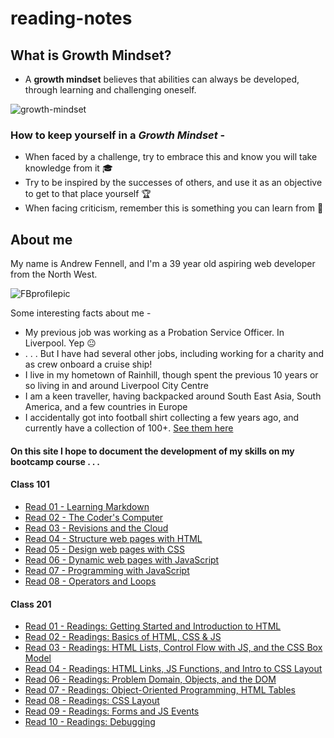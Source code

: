 # reading-notes

## What is Growth Mindset?

- A **growth mindset** believes that abilities can always be developed, through learning and challenging oneself.

![growth-mindset](https://github.com/fennand/reading-notes/assets/99410959/e70e0e95-cbc1-4fee-b3f1-69a00cc8b4d1)

### How to keep yourself in a _Growth Mindset_ -

- When faced by a challenge, try to embrace this and know you will take knowledge from it 🎓
- Try to be inspired by the successes of others, and use it as an objective to get to that place yourself 🏆
- When facing criticism, remember this is something you can learn from 📜

## About me

My name is Andrew Fennell, and I'm a 39 year old aspiring web developer from the North West.

![FBprofilepic](https://github.com/fennand/reading-notes/assets/99410959/bc0a2648-a157-4829-bb36-1154d4b4a525)

Some interesting facts about me -
- My previous job was working as a Probation Service Officer. In Liverpool. Yep 😐
- . . . But I have had several other jobs, including working for a charity and as crew onboard a cruise ship!
- I live in my hometown of Rainhill, though spent the previous 10 years or so living in and around Liverpool City Centre
- I am a keen traveller, having backpacked around South East Asia, South America, and a few countries in Europe
- I accidentally got into football shirt collecting a few years ago, and currently have a collection of 100+. [See them here](https://www.instagram.com/the.shirt.locker/)

#### On this site I hope to document the development of my skills on my bootcamp course . . . 

#### Class 101

- [Read 01 - Learning Markdown](https://fennand.github.io/reading-notes/class01.md)
- [Read 02 - The Coder's Computer](https://fennand.github.io/reading-notes/read02.md)
- [Read 03 - Revisions and the Cloud](https://fennand.github.io/reading-notes/read03.md)
- [Read 04 - Structure web pages with HTML](https://fennand.github.io/reading-notes/read04.md)
- [Read 05 - Design web pages with CSS](https://fennand.github.io/reading-notes/read05.md)
- [Read 06 - Dynamic web pages with JavaScript](https://fennand.github.io/reading-notes/read06.md)
- [Read 07 - Programming with JavaScript](https://fennand.github.io/reading-notes/read07.md)
- [Read 08 - Operators and Loops](https://fennand.github.io/reading-notes/read08.md)

#### Class 201

- [Read 01 - Readings: Getting Started and Introduction to HTML](https://fennand.github.io/reading-notes/class01-201.md)
- [Read 02 - Readings: Basics of HTML, CSS & JS](https://fennand.github.io/reading-notes/class02.md)
- [Read 03 - Readings: HTML Lists, Control Flow with JS, and the CSS Box Model](https://fennand.github.io/reading-notes/class03.md)
- [Read 04 - Readings: HTML Links, JS Functions, and Intro to CSS Layout](https://fennand.github.io/reading-notes/class04.md)
- [Read 06 - Readings: Problem Domain, Objects, and the DOM](https://fennand.github.io/reading-notes/class06.md)
- [Read 07 - Readings: Object-Oriented Programming, HTML Tables](https://fennand.github.io/reading-notes/class07.md)
- [Read 08 - Readings: CSS Layout](https://fennand.github.io/reading-notes/class08.md)
- [Read 09 - Readings: Forms and JS Events](https://fennand.github.io/reading-notes/class09.md)
- [Read 10 - Readings: Debugging](https://fennand.github.io/reading-notes/class10.md)
